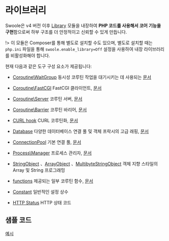# 라이브러리

Swoole은 v4 버전 이후 [Library](https://github.com/swoole/library) 모듈을 내장하여 **PHP 코드를 사용해서 코어 기능을 구현**함으로써 하부 구조를 더 안정적이고 신뢰할 수 있게 만듭니다.

!> 이 모듈은 Composer를 통해 별도로 설치할 수도 있으며, 별도로 설치할 때는 `php.ini` 파일을 통해 `swoole.enable_library=Off` 설정을 사용하여 내장 라이브러리를 비활성화해야 합니다.

현재 다음과 같은 도구 구성 요소가 제공됩니다:

- [Coroutine\WaitGroup](https://github.com/swoole/library/blob/master/src/core/Coroutine/WaitGroup.php) 동시성 코루틴 작업을 대기시키는 데 사용되는 [문서](/coroutine/wait_group)
- [Coroutine\FastCGI](https://github.com/swoole/library/tree/master/src/core/Coroutine/FastCGI) FastCGI 클라이언트, [문서](/coroutine_client/fastcgi)
- [Coroutine\Server](https://github.com/swoole/library/blob/master/src/core/Coroutine/Server.php) 코루틴 서버, [문서](/coroutine/server)
- [Coroutine\Barrier](https://github.com/swoole/library/blob/master/src/core/Coroutine/Barrier.php) 코루틴 바리어, [문서](/coroutine/barrier)

- [CURL hook](https://github.com/swoole/library/tree/master/src/core/Curl) CURL 코루틴화, [문서](/runtime?id=swoole_hook_curl)
- [Database](https://github.com/swoole/library/tree/master/src/core/Database) 다양한 데이터베이스 연결 풀 및 객체 프락시의 고급 래핑, [문서](/coroutine/conn_pool?id=database)
- [ConnectionPool](https://github.com/swoole/library/blob/master/src/core/ConnectionPool.php) 기본 연결 풀, [문서](/coroutine/conn_pool?id=connectionpool)
- [Process\Manager](https://github.com/swoole/library/blob/master/src/core/Process/Manager.php) 프로세스 관리자, [문서](/process/process_manager)

- [StringObject](https://github.com/swoole/library/blob/master/src/core/StringObject.php) 、[ArrayObject](https://github.com/swoole/library/blob/master/src/core/ArrayObject.php) 、[MultibyteStringObject](https://github.com/swoole/library/blob/master/src/core/MultibyteStringObject.php) 객체 지향 스타일의 Array 및 String 프로그래밍

- [functions](https://github.com/swoole/library/blob/master/src/core/Coroutine/functions.php) 제공되는 일부 코루틴 함수, [문서](/coroutine/coroutine?id=함수)
- [Constant](https://github.com/swoole/library/tree/master/src/core/Constant.php) 일반적인 설정 상수
- [HTTP Status](https://github.com/swoole/library/blob/master/src/core/Http/Status.php) HTTP 상태 코드

## 샘플 코드

[예시](https://github.com/swoole/library/tree/master/examples)
